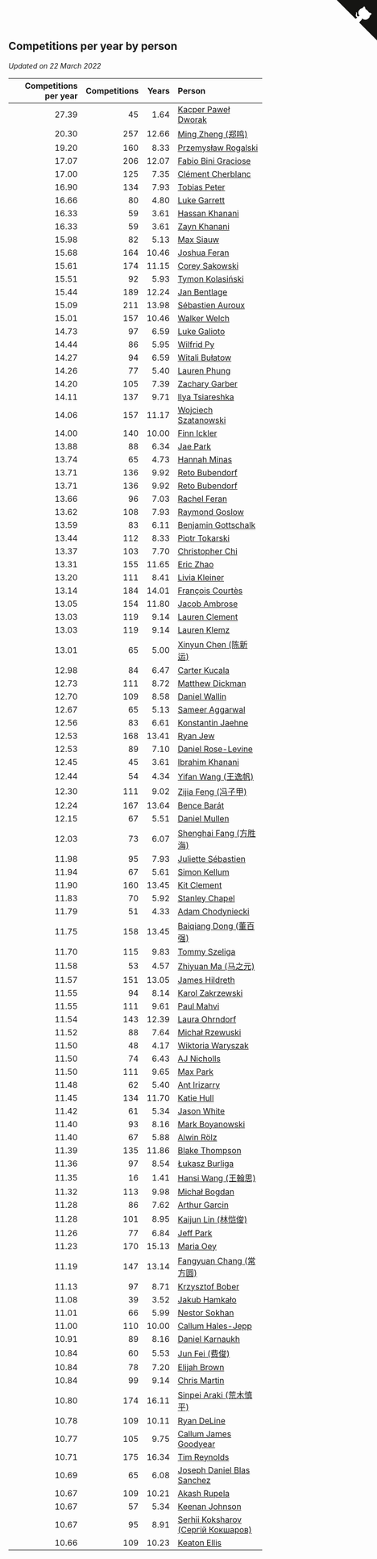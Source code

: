 ## Competitions per year by person

*Updated on 22 March 2022*

| Competitions per year | Competitions | Years | Person |
| ---: | ---: | ---: | :--- |
| 27.39 | 45 | 1.64 | [Kacper Paweł Dworak](https://www.worldcubeassociation.org/persons/2020DWOR01) |
| 20.30 | 257 | 12.66 | [Ming Zheng (郑鸣)](https://www.worldcubeassociation.org/persons/2009ZHEN11) |
| 19.20 | 160 | 8.33 | [Przemysław Rogalski](https://www.worldcubeassociation.org/persons/2013ROGA02) |
| 17.07 | 206 | 12.07 | [Fabio Bini Graciose](https://www.worldcubeassociation.org/persons/2010GRAC02) |
| 17.00 | 125 | 7.35 | [Clément Cherblanc](https://www.worldcubeassociation.org/persons/2014CHER05) |
| 16.90 | 134 | 7.93 | [Tobias Peter](https://www.worldcubeassociation.org/persons/2014PETE03) |
| 16.66 | 80 | 4.80 | [Luke Garrett](https://www.worldcubeassociation.org/persons/2017GARR05) |
| 16.33 | 59 | 3.61 | [Hassan Khanani](https://www.worldcubeassociation.org/persons/2018KHAN26) |
| 16.33 | 59 | 3.61 | [Zayn Khanani](https://www.worldcubeassociation.org/persons/2018KHAN28) |
| 15.98 | 82 | 5.13 | [Max Siauw](https://www.worldcubeassociation.org/persons/2017SIAU02) |
| 15.68 | 164 | 10.46 | [Joshua Feran](https://www.worldcubeassociation.org/persons/2011FERA01) |
| 15.61 | 174 | 11.15 | [Corey Sakowski](https://www.worldcubeassociation.org/persons/2011SAKO01) |
| 15.51 | 92 | 5.93 | [Tymon Kolasiński](https://www.worldcubeassociation.org/persons/2016KOLA02) |
| 15.44 | 189 | 12.24 | [Jan Bentlage](https://www.worldcubeassociation.org/persons/2010BENT01) |
| 15.09 | 211 | 13.98 | [Sébastien Auroux](https://www.worldcubeassociation.org/persons/2008AURO01) |
| 15.01 | 157 | 10.46 | [Walker Welch](https://www.worldcubeassociation.org/persons/2011WELC01) |
| 14.73 | 97 | 6.59 | [Luke Galioto](https://www.worldcubeassociation.org/persons/2015GALI02) |
| 14.44 | 86 | 5.95 | [Wilfrid Py](https://www.worldcubeassociation.org/persons/2016PYWI01) |
| 14.27 | 94 | 6.59 | [Witali Bułatow](https://www.worldcubeassociation.org/persons/2015BUAT01) |
| 14.26 | 77 | 5.40 | [Lauren Phung](https://www.worldcubeassociation.org/persons/2016PHUN02) |
| 14.20 | 105 | 7.39 | [Zachary Garber](https://www.worldcubeassociation.org/persons/2014GARB01) |
| 14.11 | 137 | 9.71 | [Ilya Tsiareshka](https://www.worldcubeassociation.org/persons/2012TERE01) |
| 14.06 | 157 | 11.17 | [Wojciech Szatanowski](https://www.worldcubeassociation.org/persons/2011SZAT01) |
| 14.00 | 140 | 10.00 | [Finn Ickler](https://www.worldcubeassociation.org/persons/2012ICKL01) |
| 13.88 | 88 | 6.34 | [Jae Park](https://www.worldcubeassociation.org/persons/2015PARK24) |
| 13.74 | 65 | 4.73 | [Hannah Minas](https://www.worldcubeassociation.org/persons/2017MINA04) |
| 13.71 | 136 | 9.92 | [Reto Bubendorf](https://www.worldcubeassociation.org/persons/2012BUBE01) |
| 13.71 | 136 | 9.92 | [Reto Bubendorf](https://www.worldcubeassociation.org/persons/2012BUBE01) |
| 13.66 | 96 | 7.03 | [Rachel Feran](https://www.worldcubeassociation.org/persons/2015FERA01) |
| 13.62 | 108 | 7.93 | [Raymond Goslow](https://www.worldcubeassociation.org/persons/2014GOSL01) |
| 13.59 | 83 | 6.11 | [Benjamin Gottschalk](https://www.worldcubeassociation.org/persons/2016GOTT01) |
| 13.44 | 112 | 8.33 | [Piotr Tokarski](https://www.worldcubeassociation.org/persons/2013TOKA01) |
| 13.37 | 103 | 7.70 | [Christopher Chi](https://www.worldcubeassociation.org/persons/2014CHIC01) |
| 13.31 | 155 | 11.65 | [Eric Zhao](https://www.worldcubeassociation.org/persons/2010ZHAO19) |
| 13.20 | 111 | 8.41 | [Livia Kleiner](https://www.worldcubeassociation.org/persons/2013KLEI03) |
| 13.14 | 184 | 14.01 | [François Courtès](https://www.worldcubeassociation.org/persons/2008COUR01) |
| 13.05 | 154 | 11.80 | [Jacob Ambrose](https://www.worldcubeassociation.org/persons/2010AMBR01) |
| 13.03 | 119 | 9.14 | [Lauren Clement](https://www.worldcubeassociation.org/persons/2013KLEM01) |
| 13.03 | 119 | 9.14 | [Lauren Klemz](https://www.worldcubeassociation.org/persons/2013KLEM01) |
| 13.01 | 65 | 5.00 | [Xinyun Chen (陈新运)](https://www.worldcubeassociation.org/persons/2017CHEN36) |
| 12.98 | 84 | 6.47 | [Carter Kucala](https://www.worldcubeassociation.org/persons/2015KUCA01) |
| 12.73 | 111 | 8.72 | [Matthew Dickman](https://www.worldcubeassociation.org/persons/2013DICK01) |
| 12.70 | 109 | 8.58 | [Daniel Wallin](https://www.worldcubeassociation.org/persons/2013WALL03) |
| 12.67 | 65 | 5.13 | [Sameer Aggarwal](https://www.worldcubeassociation.org/persons/2017AGGA01) |
| 12.56 | 83 | 6.61 | [Konstantin Jaehne](https://www.worldcubeassociation.org/persons/2015JAEH01) |
| 12.53 | 168 | 13.41 | [Ryan Jew](https://www.worldcubeassociation.org/persons/2008JEWR01) |
| 12.53 | 89 | 7.10 | [Daniel Rose-Levine](https://www.worldcubeassociation.org/persons/2015ROSE01) |
| 12.45 | 45 | 3.61 | [Ibrahim Khanani](https://www.worldcubeassociation.org/persons/2018KHAN27) |
| 12.44 | 54 | 4.34 | [Yifan Wang (王逸帆)](https://www.worldcubeassociation.org/persons/2017WANY29) |
| 12.30 | 111 | 9.02 | [Zijia Feng (冯子甲)](https://www.worldcubeassociation.org/persons/2013FENG02) |
| 12.24 | 167 | 13.64 | [Bence Barát](https://www.worldcubeassociation.org/persons/2008BARA01) |
| 12.15 | 67 | 5.51 | [Daniel Mullen](https://www.worldcubeassociation.org/persons/2016MULL04) |
| 12.03 | 73 | 6.07 | [Shenghai Fang (方胜海)](https://www.worldcubeassociation.org/persons/2016FANG01) |
| 11.98 | 95 | 7.93 | [Juliette Sébastien](https://www.worldcubeassociation.org/persons/2014SEBA01) |
| 11.94 | 67 | 5.61 | [Simon Kellum](https://www.worldcubeassociation.org/persons/2016KELL12) |
| 11.90 | 160 | 13.45 | [Kit Clement](https://www.worldcubeassociation.org/persons/2008CLEM01) |
| 11.83 | 70 | 5.92 | [Stanley Chapel](https://www.worldcubeassociation.org/persons/2016CHAP04) |
| 11.79 | 51 | 4.33 | [Adam Chodyniecki](https://www.worldcubeassociation.org/persons/2017CHOD02) |
| 11.75 | 158 | 13.45 | [Baiqiang Dong (董百强)](https://www.worldcubeassociation.org/persons/2008DONG06) |
| 11.70 | 115 | 9.83 | [Tommy Szeliga](https://www.worldcubeassociation.org/persons/2012SZEL01) |
| 11.58 | 53 | 4.57 | [Zhiyuan Ma (马之元)](https://www.worldcubeassociation.org/persons/2017MAZH04) |
| 11.57 | 151 | 13.05 | [James Hildreth](https://www.worldcubeassociation.org/persons/2009HILD01) |
| 11.55 | 94 | 8.14 | [Karol Zakrzewski](https://www.worldcubeassociation.org/persons/2014ZAKR01) |
| 11.55 | 111 | 9.61 | [Paul Mahvi](https://www.worldcubeassociation.org/persons/2012MAHV01) |
| 11.54 | 143 | 12.39 | [Laura Ohrndorf](https://www.worldcubeassociation.org/persons/2009OHRN01) |
| 11.52 | 88 | 7.64 | [Michał Rzewuski](https://www.worldcubeassociation.org/persons/2014RZEW01) |
| 11.50 | 48 | 4.17 | [Wiktoria Waryszak](https://www.worldcubeassociation.org/persons/2018WARY01) |
| 11.50 | 74 | 6.43 | [AJ Nicholls](https://www.worldcubeassociation.org/persons/2015NICH04) |
| 11.50 | 111 | 9.65 | [Max Park](https://www.worldcubeassociation.org/persons/2012PARK03) |
| 11.48 | 62 | 5.40 | [Ant Irizarry](https://www.worldcubeassociation.org/persons/2016IRIZ02) |
| 11.45 | 134 | 11.70 | [Katie Hull](https://www.worldcubeassociation.org/persons/2010HULL01) |
| 11.42 | 61 | 5.34 | [Jason White](https://www.worldcubeassociation.org/persons/2016WHIT16) |
| 11.40 | 93 | 8.16 | [Mark Boyanowski](https://www.worldcubeassociation.org/persons/2014BOYA01) |
| 11.40 | 67 | 5.88 | [Alwin Rölz](https://www.worldcubeassociation.org/persons/2016ROLZ01) |
| 11.39 | 135 | 11.86 | [Blake Thompson](https://www.worldcubeassociation.org/persons/2010THOM03) |
| 11.36 | 97 | 8.54 | [Łukasz Burliga](https://www.worldcubeassociation.org/persons/2013BURL01) |
| 11.35 | 16 | 1.41 | [Hansi Wang (王翰思)](https://www.worldcubeassociation.org/persons/2020WANG19) |
| 11.32 | 113 | 9.98 | [Michał Bogdan](https://www.worldcubeassociation.org/persons/2012BOGD01) |
| 11.28 | 86 | 7.62 | [Arthur Garcin](https://www.worldcubeassociation.org/persons/2014GARC27) |
| 11.28 | 101 | 8.95 | [Kaijun Lin (林恺俊)](https://www.worldcubeassociation.org/persons/2013LINK01) |
| 11.26 | 77 | 6.84 | [Jeff Park](https://www.worldcubeassociation.org/persons/2015PARK08) |
| 11.23 | 170 | 15.13 | [Maria Oey](https://www.worldcubeassociation.org/persons/2007OEYM01) |
| 11.19 | 147 | 13.14 | [Fangyuan Chang (常方圆)](https://www.worldcubeassociation.org/persons/2009CHAN04) |
| 11.13 | 97 | 8.71 | [Krzysztof Bober](https://www.worldcubeassociation.org/persons/2013BOBE01) |
| 11.08 | 39 | 3.52 | [Jakub Hamkało](https://www.worldcubeassociation.org/persons/2018HAMK01) |
| 11.01 | 66 | 5.99 | [Nestor Sokhan](https://www.worldcubeassociation.org/persons/2016SOKH01) |
| 11.00 | 110 | 10.00 | [Callum Hales-Jepp](https://www.worldcubeassociation.org/persons/2012HALE01) |
| 10.91 | 89 | 8.16 | [Daniel Karnaukh](https://www.worldcubeassociation.org/persons/2014KARN02) |
| 10.84 | 60 | 5.53 | [Jun Fei (费俊)](https://www.worldcubeassociation.org/persons/2016FEIJ02) |
| 10.84 | 78 | 7.20 | [Elijah Brown](https://www.worldcubeassociation.org/persons/2015BROW03) |
| 10.84 | 99 | 9.14 | [Chris Martin](https://www.worldcubeassociation.org/persons/2013MART03) |
| 10.80 | 174 | 16.11 | [Sinpei Araki (荒木慎平)](https://www.worldcubeassociation.org/persons/2006ARAK01) |
| 10.78 | 109 | 10.11 | [Ryan DeLine](https://www.worldcubeassociation.org/persons/2012DELI01) |
| 10.77 | 105 | 9.75 | [Callum James Goodyear](https://www.worldcubeassociation.org/persons/2012GOOD02) |
| 10.71 | 175 | 16.34 | [Tim Reynolds](https://www.worldcubeassociation.org/persons/2005REYN01) |
| 10.69 | 65 | 6.08 | [Joseph Daniel Blas Sanchez](https://www.worldcubeassociation.org/persons/2016SANC08) |
| 10.67 | 109 | 10.21 | [Akash Rupela](https://www.worldcubeassociation.org/persons/2012RUPE01) |
| 10.67 | 57 | 5.34 | [Keenan Johnson](https://www.worldcubeassociation.org/persons/2016JOHN30) |
| 10.67 | 95 | 8.91 | [Serhii Koksharov (Сергій Кокшаров)](https://www.worldcubeassociation.org/persons/2013KOKS01) |
| 10.66 | 109 | 10.23 | [Keaton Ellis](https://www.worldcubeassociation.org/persons/2012ELLI01) |


<a href="https://github.com/jonatanklosko/wca_statistics" class="github-corner" aria-label="View source on Github"><svg width="80" height="80" viewBox="0 0 250 250" style="fill:#151513; color:#fff; position: absolute; top: 0; border: 0; right: 0;" aria-hidden="true"><path d="M0,0 L115,115 L130,115 L142,142 L250,250 L250,0 Z"></path><path d="M128.3,109.0 C113.8,99.7 119.0,89.6 119.0,89.6 C122.0,82.7 120.5,78.6 120.5,78.6 C119.2,72.0 123.4,76.3 123.4,76.3 C127.3,80.9 125.5,87.3 125.5,87.3 C122.9,97.6 130.6,101.9 134.4,103.2" fill="currentColor" style="transform-origin: 130px 106px;" class="octo-arm"></path><path d="M115.0,115.0 C114.9,115.1 118.7,116.5 119.8,115.4 L133.7,101.6 C136.9,99.2 139.9,98.4 142.2,98.6 C133.8,88.0 127.5,74.4 143.8,58.0 C148.5,53.4 154.0,51.2 159.7,51.0 C160.3,49.4 163.2,43.6 171.4,40.1 C171.4,40.1 176.1,42.5 178.8,56.2 C183.1,58.6 187.2,61.8 190.9,65.4 C194.5,69.0 197.7,73.2 200.1,77.6 C213.8,80.2 216.3,84.9 216.3,84.9 C212.7,93.1 206.9,96.0 205.4,96.6 C205.1,102.4 203.0,107.8 198.3,112.5 C181.9,128.9 168.3,122.5 157.7,114.1 C157.9,116.9 156.7,120.9 152.7,124.9 L141.0,136.5 C139.8,137.7 141.6,141.9 141.8,141.8 Z" fill="currentColor" class="octo-body"></path></svg></a><style>.github-corner:hover .octo-arm{animation:octocat-wave 560ms ease-in-out}@keyframes octocat-wave{0%,100%{transform:rotate(0)}20%,60%{transform:rotate(-25deg)}40%,80%{transform:rotate(10deg)}}@media (max-width:500px){.github-corner:hover .octo-arm{animation:none}.github-corner .octo-arm{animation:octocat-wave 560ms ease-in-out}}</style>
